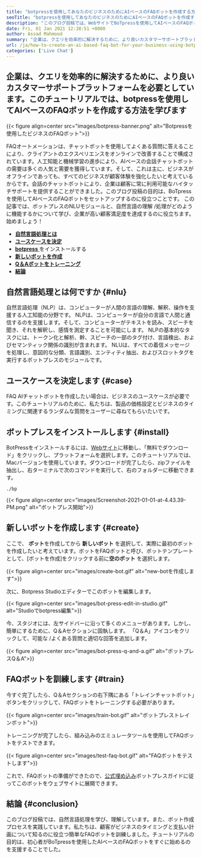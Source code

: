 ```yaml
---
title: "botpressを使用してあなたのビジネスのためにAIベースのFAQボットを作成する方法" 
seoTitle: "botpressを使用してあなたのビジネスのためにAIベースのFAQボットを作成する方法" 
description: "このブログ投稿では、WebサイトでBoTpressを使用してAIベースのFAQボットを使用して顧客クエリを自動化する方法を学びます。" 
date: Fri, 01 Jan 2021 12:38:51 +0000
author: Assad Mahmood
summary: "企業は、クエリを効率的に解決するために、より良いカスタマーサポートプラットフォームを必要としています。このチュートリアルでは、botpressを使用してAIベースのFAQボットを作成する方法を学びます" 
url: /ja/how-to-create-an-ai-based-faq-bot-for-your-business-using-botpress/
categories: ['Live Chat']
---
```


## 企業は、クエリを効率的に解決するために、より良いカスタマーサポートプラットフォームを必要としています。このチュートリアルでは、botpressを使用してAIベースのFAQボットを作成する方法を学びます

{{< figure align=center src="images/botpress-banner.png" alt="Botpressを使用したビジネスのFAQボット">}}

FAQオートメーションは、チャットボットを使用してよくある質問に答えることにより、クライアントのエクスペリエンスをオンラインで改善することで構成されています。人工知能と機械学習の進歩により、AIベースの会話チャットボットの需要は多くの人気と需要を獲得しています。そして、これは主に、ビジネスがオフラインであっても、すべてのビジネスが顧客体験を強化したいと考えているからです。会話のチャットボットにより、企業は顧客に常に利用可能なハイタッチサポートを提供することができました。このブログ投稿の目的は、BoTpressを使用してAIベースのFAQボットをセットアップするのに役立つことです。
この記事では、ボットプレスのNLUモジュールと、自然言語の理解 /処理がどのように機能するかについて学び、企業が高い顧客満足度を達成するのに役立ちます。始めましょう！
* **[自然言語処理とは][1]** 
* [ **ユースケースを決定** ][2]
* [ **botpress** ][3]をインストールする
* [ **新しいボットを作成** ][4]
* [ **Q＆Aボットをトレーニング** ][5]
* [ **結論** ][6]

## 自然言語処理とは何ですか {#nlu}

自然言語処理（NLP）は、コンピューターが人間の言語の理解、解釈、操作を支援する人工知能の分野です。 NLPは、コンピューターが自分の言語で人間と通信するのを支援します。そして、コンピューターがテキストを読み、スピーチを聞き、それを解釈し、感情を測定することを可能にします。
NLPの基本的なタスクには、トークン化と解析、幹、スピーチの一部のタグ付け、言語検出、およびセマンティック関係の識別が含まれます。
NLUは、すべての着信メッセージを処理し、意図的な分類、言語識別、エンティティ抽出、およびスロットタグを実行するボットプレスのモジュールです。

## ユースケースを決定します {#case}

FAQ AIチャットボットを作成したい場合は、ビジネスのユースケースが必要です。このチュートリアルのために、私たちは、製品の価格設定とビジネスのタイミングに関連するランダムな質問をユーザーに尋ねてもらいたいです。

## ボットプレスをインストールします {#install}

BotPressをインストールするには、[Webサイト][7]に移動し、「無料でダウンロード」をクリックし、プラットフォームを選択します。このチュートリアルでは、Macバージョンを使用しています。ダウンロードが完了したら、zipファイルを抽出し、右ターミナルで次のコマンドを実行して、右のフォルダーに移動できます。
```
./bp
```

{{< figure align=center src="images/Screenshot-2021-01-01-at-4.43.39-PM.png" alt="ボットプレス開始">}}


## 新しいボットを作成します {#create}

ここで、 **ボット**を作成してから **新しいボット** を選択して、実際に最初のボットを作成したいと考えています。ボットをFAQボットと呼び、ボットテンプレートとして、[ボットを作成]をクリックする前に**空のボット** を選択します。

{{< figure align=center src="images/create-bot.gif" alt="new-botを作成します">}}

次に、Botpress Studioエディターでこのボットを編集します。

{{< figure align=center src="images/bot-press-edit-in-studio.gif" alt="Studioでbotpress編集">}}

今、スタジオには、左サイドバーに沿って多くのメニューがあります。しかし、簡単にするために、Q＆Aセクションに固執します。
「Q＆A」アイコンをクリックして、可能な /よくある質問と適切な回答を追加します。

{{< figure align=center src="images/bot-press-q-and-a.gif" alt="ボットプレスQ＆A">}}


## FAQボットを訓練します {#train}

今すぐ完了したら、Q＆Aセクションの右下隅にある「トレインチャットボット」ボタンをクリックして、FAQボットをトレーニングする必要があります。

{{< figure align=center src="images/train-bot.gif" alt="ボットプレストレインボット">}}

トレーニングが完了したら、組み込みのエミュレータツールを使用してFAQボットをテストできます。

{{< figure align=center src="images/test-faq-bot.gif" alt="FAQボットをテストします">}}

これで、FAQボットの準備ができたので、[公式埋め込み][8]ボットプレスガイドに従ってこのボットをウェブサイトに展開できます。

## 結論 {#conclusion}

このブログ投稿では、自然言語処理を学び、理解しています。また、ボット作成プロセスを実践しています。私たちは、顧客がビジネスのタイミングと支払い計画について知るのに役立つ簡単なFAQボットを訓練しました。チュートリアルの目的は、初心者がBoTpressを使用したAIベースのFAQボットをすぐに始めるのを支援することでした。



[1]: #nlu
[2]: #case
[3]: #install
[4]: #create
[5]: #train
[6]: #conclusion
[7]: https://botpress.com/download
[8]: https://botpress.com/docs/channels/web
